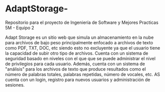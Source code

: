 # AdaptStorage-
Repositorio para el proyecto de Ingeniería de Software y Mejores Practicas 5M - Equipo 2
 
Adapt Storage es un sitio web que simula un almacenamiento en la nube para archivos de bajo peso principalmente enfocado a archivos de texto como PDF, TXT, DOC, etc siendo esto no excluyente ya que el usuario tiene la capacidad de subir otro tipo de archivos. Cuenta con un sistema de seguridad basado en niveles con el que que se puede administrar el nivel de privilegios para cada usuario. Además, cuenta con un sistema de "análisis" para los archivos de texto que produce resultados como el número de palabras totales, palabras repetidas, número de vocales, etc. 
AS cuenta con un login, registro para nuevos usuarios y administración de sesiones.

